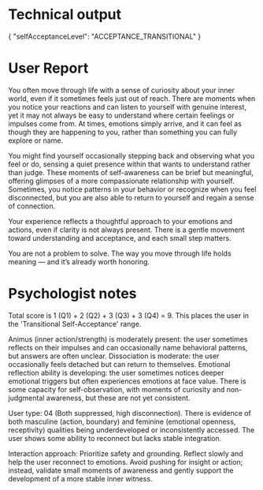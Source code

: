 # Technical output

{
  "selfAcceptanceLevel": "ACCEPTANCE_TRANSITIONAL"
}

# User Report

You often move through life with a sense of curiosity about your inner world, even if it sometimes feels just out of reach. There are moments when you notice your reactions and can listen to yourself with genuine interest, yet it may not always be easy to understand where certain feelings or impulses come from. At times, emotions simply arrive, and it can feel as though they are happening to you, rather than something you can fully explore or name.

You might find yourself occasionally stepping back and observing what you feel or do, sensing a quiet presence within that wants to understand rather than judge. These moments of self-awareness can be brief but meaningful, offering glimpses of a more compassionate relationship with yourself. Sometimes, you notice patterns in your behavior or recognize when you feel disconnected, but you are also able to return to yourself and regain a sense of connection.

Your experience reflects a thoughtful approach to your emotions and actions, even if clarity is not always present. There is a gentle movement toward understanding and acceptance, and each small step matters.

You are not a problem to solve. The way you move through life holds meaning — and it’s already worth honoring.

# Psychologist notes

Total score is 1 (Q1) + 2 (Q2) + 3 (Q3) + 3 (Q4) = 9. This places the user in the 'Transitional Self-Acceptance' range.

Animus (inner action/strength) is moderately present: the user sometimes reflects on their impulses and can occasionally name behavioral patterns, but answers are often unclear. Dissociation is moderate: the user occasionally feels detached but can return to themselves. Emotional reflection ability is developing: the user sometimes notices deeper emotional triggers but often experiences emotions at face value. There is some capacity for self-observation, with moments of curiosity and non-judgmental awareness, but these are not yet consistent.

User type: 04 (Both suppressed, high disconnection). There is evidence of both masculine (action, boundary) and feminine (emotional openness, receptivity) qualities being underdeveloped or inconsistently accessed. The user shows some ability to reconnect but lacks stable integration.

Interaction approach: Prioritize safety and grounding. Reflect slowly and help the user reconnect to emotions. Avoid pushing for insight or action; instead, validate small moments of awareness and gently support the development of a more stable inner witness.
